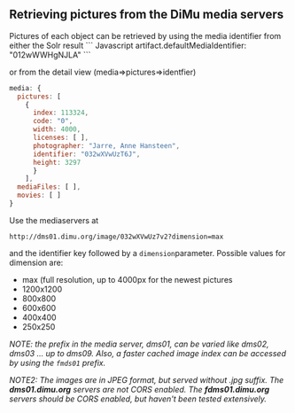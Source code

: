 <h2>Retrieving pictures from the DiMu media servers</h2>
Pictures of each object can be retrieved by using the media identifier from either the Solr result
``` Javascript
artifact.defaultMediaIdentifier: "012wWWHgNJLA"
```

or from the detail view (media=>pictures=>identfier)
``` Javascript
media: {
  pictures: [
    {
      index: 113324,
      code: "0",
      width: 4000,
      licenses: [ ],
      photographer: "Jarre, Anne Hansteen",
      identifier: "032wXVwUzT6J",
      height: 3297
      }
    ],
  mediaFiles: [ ],
  movies: [ ]
}
```
Use the mediaservers at

`http://dms01.dimu.org/image/032wXVwUz7v2?dimension=max`

and the identifier key followed by a `dimension`parameter. Possible values for dimension are:
- max (full resolution, up to 4000px for the newest pictures
- 1200x1200
- 800x800
- 600x600
- 400x400
- 250x250

*NOTE: the prefix in the media server, dms01, can be varied like dms02, dms03 ... up to dms09.
Also, a faster cached image index can be accessed by using the `fmds01` prefix.*

*NOTE2: The images are in JPEG format, but served without .jpg suffix.
The <b>dms01.dimu.org</b> servers are not CORS enabled. The <b>fdms01.dimu.org</b> servers should be CORS enabled, but haven't been tested extensively.*
